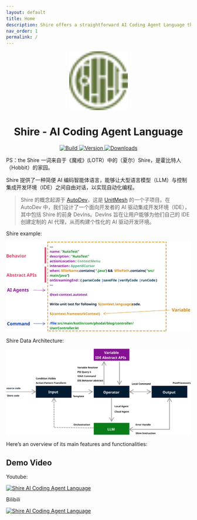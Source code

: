 ```yaml
---
layout: default
title: Home
description: Shire offers a straightforward AI Coding Agent Language that enables communication between an LLM and control IDE for automated programming.
nav_order: 1
permalink: /
---
```


<p align="center">
  <img src="images/pluginIcon.svg" width="160px" height="160px"  alt="logo" />
</p>
<h1 align="center">Shire - AI Coding Agent Language</h1>
<p align="center">
  <a href="https://github.com/phodal/shire/actions/workflows/build.yml">
    <img src="https://github.com/phodal/shire/workflows/Build/badge.svg" alt="Build" />
  </a>
  <a href="https://plugins.jetbrains.com/plugin/24549">
    <img src="https://img.shields.io/jetbrains/plugin/v/24549.svg" alt="Version" />
  </a>
  <a href="https://plugins.jetbrains.com/plugin/24549">
    <img src="https://img.shields.io/jetbrains/plugin/d/24549.svg" alt="Downloads" />
  </a>
</p>

PS：the Shire 一词来自于《魔戒》(LOTR）中的（夏尔）Shire，是霍比特人（Hobbit）的家园。

Shire 提供了一种简便 AI 编码智能体语言，能够让大型语言模型（LLM）与控制集成开发环境（IDE）之间自由对话，以实现自动化编程。

> Shire 的概念起源于 [AutoDev](https://github.com/unit-mesh/auto-dev)，这是 [UnitMesh](https://unitmesh.cc/) 的一个子项目。在
AutoDev 中，我们设计了一个面向开发者的 AI 驱动集成开发环境（IDE），其中包括 Shire 的前身 DevIns。DevIns 旨在让用户能够为他们自己的
IDE 创建定制的 AI 代理，从而构建个性化的 AI 驱动开发环境。

Shire example:

![Shire Cheatsheet](images/shire-sheet.svg)

Shire Data Architecture:

![Shire Data Architecture](images/shire-data-flow.svg)

Here’s an overview of its main features and functionalities:

## Demo Video

Youtube:

[![Shire AI Coding Agent Language](https://img.youtube.com/vi/z1ijWOL1rFY/0.jpg)](https://www.youtube.com/watch?v=z1ijWOL1rFY)

Bilibili

[![Shire AI Coding Agent Language](https://img.youtube.com/vi/z1ijWOL1rFY/0.jpg)](https://www.bilibili.com/video/BV1Lf421q7S7/)
